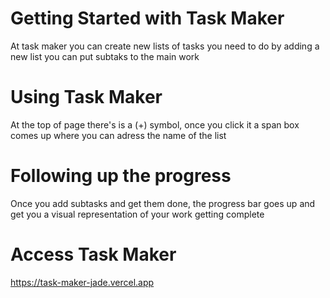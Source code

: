 # Getting Started with Task Maker

At task maker you can create new lists of tasks you need to do
by adding a new list you can put subtaks to the main work


# Using Task Maker

At the top of page there's is a (+) symbol, once you click it 
a span box comes up where you can adress the name of the list


# Following up the progress

Once you add subtasks and get them done, the progress bar goes up
and get you a visual representation of your work getting complete


# Access Task Maker

https://task-maker-jade.vercel.app